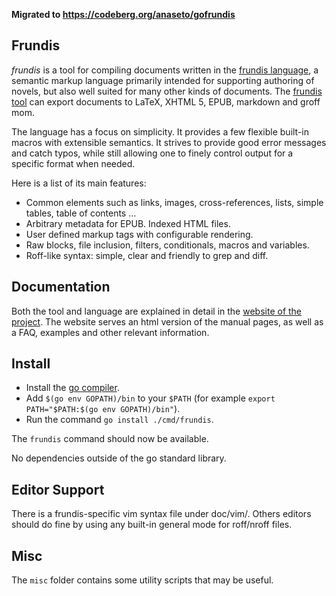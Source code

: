 **Migrated to https://codeberg.org/anaseto/gofrundis**

Frundis
-------

*frundis* is a tool for compiling documents written in the [frundis
language](https://frundis.tuxfamily.org/man/frundis_syntax-5.html), a semantic
markup language primarily intended for supporting authoring of novels, but also
well suited for many other kinds of documents. The [frundis
tool](https://frundis.tuxfamily.org/man/frundis-1.html) can export documents
to LaTeX, XHTML 5, EPUB, markdown and groff mom.

The language has a focus on simplicity. It provides a few flexible built-in
macros with extensible semantics. It strives to provide good error messages and
catch typos, while still allowing one to finely control output for a specific
format when needed.

Here is a list of its main features:

+ Common elements such as links, images, cross-references, lists, simple
  tables, table of contents …
+ Arbitrary metadata for EPUB. Indexed HTML files.
+ User defined markup tags with configurable rendering.
+ Raw blocks, file inclusion, filters, conditionals, macros and variables.
+ Roff-like syntax: simple, clear and friendly to grep and diff.

Documentation
-------------

Both the tool and language are explained in detail in the [website of the
project](https://frundis.tuxfamily.org/). The website serves an html version of
the manual pages, as well as a FAQ, examples and other relevant information.

Install
-------

+ Install the [go compiler](https://golang.org/).
+ Add `$(go env GOPATH)/bin` to your `$PATH` (for example `export PATH="$PATH:$(go env GOPATH)/bin"`).
+ Run the command `go install ./cmd/frundis`.
  
The `frundis` command should now be available.

No dependencies outside of the go standard library.

Editor Support
--------------

There is a frundis-specific vim syntax file under doc/vim/. Others editors
should do fine by using any built-in general mode for roff/nroff files.

Misc
----

The `misc` folder contains some utility scripts that may be useful.
